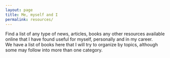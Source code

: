 ```yaml
---
layout: page
title: Me, myself and I
permalink: resources/
---
```


<div class="message">
  Find a list of any type of news, articles, books any other resources available online that I have found useful for myself, personally and in my career.
</div>

<div class = "middle">
    We have a list of books here that I will try to organize by topics, although some may follow into more than one category.
</div>